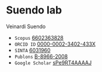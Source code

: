 # Suendo lab
Veinardi Suendo
+ `Scopus` [6602363828](https://www.scopus.com/authid/detail.uri?authorId=6602363828)
+ `ORCID ID` [0000-0002-3402-433X](https://orcid.org/0000-0002-3402-433X)
+ `SINTA` [6031960](https://sinta.ristekbrin.go.id/authors/detail?id=6031960&view=overview)
+ `Publons` [B-8966-2008](https://publons.com/researcher/B-8966-2008/)
+ `Google Scholar` [sPe9RT4AAAAJ](https://scholar.google.com/citations?user=sPe9RT4AAAAJ&hl=en)
